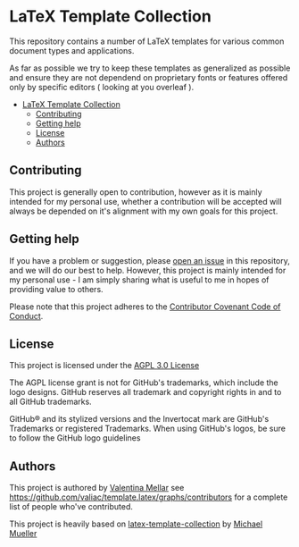 # LaTeX Template Collection

This repository contains a number of LaTeX templates for various common document types and applications.

As far as possible we try to keep these templates as generalized as possible and ensure they are not dependend on proprietary fonts or features offered only by specific editors ( looking at you overleaf ).

- [LaTeX Template Collection](#latex-template-collection)
  - [Contributing](#contributing)
  - [Getting help](#getting-help)
  - [License](#license)
  - [Authors](#authors)

## Contributing

This project is generally open to contribution, however as it is mainly intended for my personal use, whether a contribution will be accepted will always be depended on it's alignment with my own goals for this project.

## Getting help
If you have a problem or suggestion, please [open an issue](https://github.com/valiac/template.latex/issues/new) in this repository, and we will do our best to help.
However, this project is mainly intended for my personal use - I am simply sharing what is useful to me in hopes of providing value to others.

Please note that this project adheres to the [Contributor Covenant Code of Conduct](/CODE_OF_CONDUCT.md).

## License
This project is licensed under the [AGPL 3.0 License](https://www.gnu.org/licenses/agpl-3.0.en.html)

The AGPL license grant is not for GitHub's trademarks, which include the logo designs. GitHub reserves all trademark and copyright rights in and to all GitHub trademarks.

GitHub® and its stylized versions and the Invertocat mark are GitHub's Trademarks or registered Trademarks. When using GitHub's logos, be sure to follow the GitHub logo guidelines

## Authors
This project is authored by [Valentina Mellar](https://github.com/valiac)
see https://github.com/valiac/template.latex/graphs/contributors for a complete list of people who've contributed.

This project is heavily based on [latex-template-collection](https://github.com/cmichi/latex-template-collection) by [Michael Mueller](https://github.com/cmichi)
